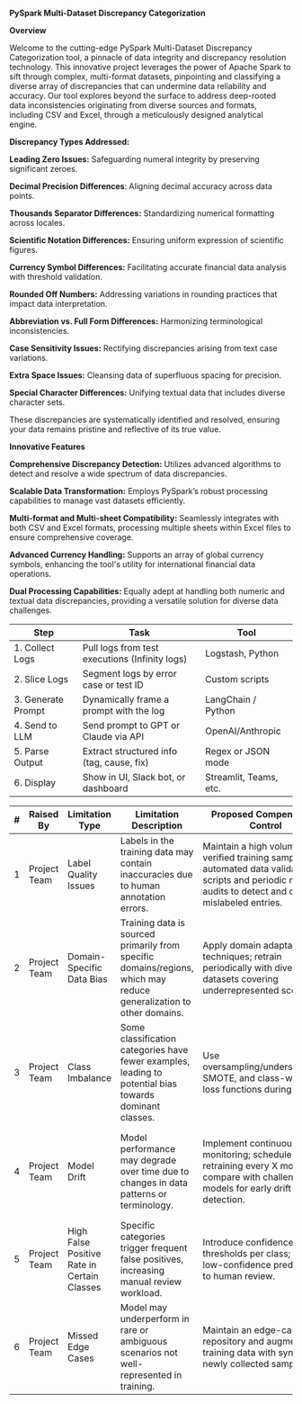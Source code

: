 **PySpark Multi-Dataset Discrepancy Categorization**

**Overview**

Welcome to the cutting-edge PySpark Multi-Dataset Discrepancy Categorization tool, a pinnacle of data integrity and discrepancy resolution technology. This innovative project leverages the power of Apache Spark to sift through complex, multi-format datasets, pinpointing and classifying a diverse array of discrepancies that can undermine data reliability and accuracy. Our tool explores beyond the surface to address deep-rooted data inconsistencies originating from diverse sources and formats, including CSV and Excel, through a meticulously designed analytical engine.


**Discrepancy Types Addressed:**

**Leading Zero Issues:** Safeguarding numeral integrity by preserving significant zeroes.

**Decimal Precision Differences**: Aligning decimal accuracy across data points.

**Thousands Separator Differences:** Standardizing numerical formatting across locales.

**Scientific Notation Differences:** Ensuring uniform expression of scientific figures.

**Currency Symbol Differences:** Facilitating accurate financial data analysis with threshold validation.

**Rounded Off Numbers:** Addressing variations in rounding practices that impact data interpretation.

**Abbreviation vs. Full Form Differences:** Harmonizing terminological inconsistencies.

**Case Sensitivity Issues:** Rectifying discrepancies arising from text case variations.

**Extra Space Issues:** Cleansing data of superfluous spacing for precision.

**Special Character Differences:** Unifying textual data that includes diverse character sets.

These discrepancies are systematically identified and resolved, ensuring your data remains pristine and reflective of its true value.

**Innovative Features**

**Comprehensive Discrepancy Detection:** Utilizes advanced algorithms to detect and resolve a wide spectrum of data discrepancies.

**Scalable Data Transformation:** Employs PySpark’s robust processing capabilities to manage vast datasets efficiently.

**Multi-format and Multi-sheet Compatibility:** Seamlessly integrates with both CSV and Excel formats, processing multiple sheets within Excel files to ensure comprehensive coverage.

**Advanced Currency Handling:** Supports an array of global currency symbols, enhancing the tool's utility for international financial data operations.

**Dual Processing Capabilities:** Equally adept at handling both numeric and textual data discrepancies, providing a versatile solution for diverse data challenges.


| Step               | Task                                           | Tool                   |
| ------------------ | ---------------------------------------------- | ---------------------- |
| 1. Collect Logs    | Pull logs from test executions (Infinity logs) | Logstash, Python       |
| 2. Slice Logs      | Segment logs by error case or test ID          | Custom scripts         |
| 3. Generate Prompt | Dynamically frame a prompt with the log        | LangChain / Python     |
| 4. Send to LLM     | Send prompt to GPT or Claude via API           | OpenAI/Anthropic       |
| 5. Parse Output    | Extract structured info (tag, cause, fix)      | Regex or JSON mode     |
| 6. Display         | Show in UI, Slack bot, or dashboard            | Streamlit, Teams, etc. |


| # | Raised By    | Limitation Type                             | Limitation Description                                                                                              | Proposed Compensating Control                                                                                                                                   | Additional Comments                                                              |
| - | ------------ | ------------------------------------------- | ------------------------------------------------------------------------------------------------------------------- | --------------------------------------------------------------------------------------------------------------------------------------------------------------- | -------------------------------------------------------------------------------- |
| 1 | Project Team | Label Quality Issues                        | Labels in the training data may contain inaccuracies due to human annotation errors.                                | Maintain a high volume of verified training samples; use automated data validation scripts and periodic manual audits to detect and correct mislabeled entries. | Continuous active learning loop to correct labels over time.                     |
| 2 | Project Team | Domain-Specific Data Bias                   | Training data is sourced primarily from specific domains/regions, which may reduce generalization to other domains. | Apply domain adaptation techniques; retrain periodically with diversified datasets covering underrepresented scenarios.                                         | Monitor domain drift with evaluation metrics segmented by domain.                |
| 3 | Project Team | Class Imbalance                             | Some classification categories have fewer examples, leading to potential bias towards dominant classes.             | Use oversampling/undersampling, SMOTE, and class-weighted loss functions during training.                                                                       | Track per-class performance and adjust sampling ratios in retraining.            |
| 4 | Project Team | Model Drift                                 | Model performance may degrade over time due to changes in data patterns or terminology.                             | Implement continuous monitoring; schedule retraining every X months; compare with challenger models for early drift detection.                                  | Include statistical drift detection tests (KS-test, PSI) in monitoring pipeline. |
| 5 | Project Team | High False Positive Rate in Certain Classes | Specific categories trigger frequent false positives, increasing manual review workload.                            | Introduce confidence thresholds per class; route low-confidence predictions to human review.                                                                    | Optimize threshold tuning periodically.                                          |
| 6 | Project Team | Missed Edge Cases                           | Model may underperform in rare or ambiguous scenarios not well-represented in training.                             | Maintain an edge-case repository and augment training data with synthetic or newly collected samples.                                                           | Include edge-case stress tests in evaluation suite.                              |
